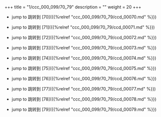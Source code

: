 +++
title = "1/ccc_000_099/70_79"
description = ""
weight = 20
+++

* jump to 跳转到 [70]({{%relref "ccc_000_099/70_79/ccd_00070.md" %}})

* jump to 跳转到 [71]({{%relref "ccc_000_099/70_79/ccd_00071.md" %}})

* jump to 跳转到 [72]({{%relref "ccc_000_099/70_79/ccd_00072.md" %}})

* jump to 跳转到 [73]({{%relref "ccc_000_099/70_79/ccd_00073.md" %}})

* jump to 跳转到 [74]({{%relref "ccc_000_099/70_79/ccd_00074.md" %}})

* jump to 跳转到 [75]({{%relref "ccc_000_099/70_79/ccd_00075.md" %}})

* jump to 跳转到 [76]({{%relref "ccc_000_099/70_79/ccd_00076.md" %}})

* jump to 跳转到 [77]({{%relref "ccc_000_099/70_79/ccd_00077.md" %}})

* jump to 跳转到 [78]({{%relref "ccc_000_099/70_79/ccd_00078.md" %}})

* jump to 跳转到 [79]({{%relref "ccc_000_099/70_79/ccd_00079.md" %}})

